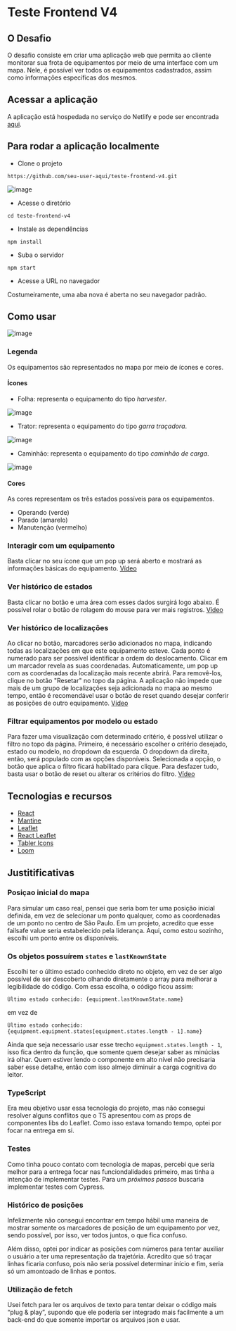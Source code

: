 # Teste Frontend V4

## O Desafio

O desafio consiste em criar uma aplicação web que permita ao cliente monitorar sua frota de equipamentos por meio de uma interface com um mapa. Nele, é possível ver todos os equipamentos cadastrados, assim como informações específicas dos mesmos.

## Acessar a aplicação

A aplicação está hospedada no serviço do Netlify e pode ser encontrada [aqui](https://track-equipment-on-map.netlify.app/).

## Para rodar a aplicação localmente

- Clone o projeto

```
https://github.com/seu-user-aqui/teste-frontend-v4.git
```

![image](https://github.com/user-attachments/assets/9079262d-54d9-4332-bafa-ffe04ad7ad9d)

- Acesse o diretório

```
cd teste-frontend-v4
```

- Instale as dependências

```
npm install
```

- Suba o servidor

```
npm start
```

- Acesse a URL no navegador

Costumeiramente, uma aba nova é aberta no seu navegador padrão.

## Como usar

![image](https://github.com/user-attachments/assets/29ac3532-fbe7-4966-96ba-ccdf220500d2)

### Legenda

Os equipamentos são representados no mapa por meio de ícones e cores.

#### Ícones

- Folha: representa o equipamento do tipo _harvester_.

![image](https://github.com/user-attachments/assets/9c594b45-c125-4974-8961-8450f130c641)

- Trator: representa o equipamento do tipo _garra traçadora_.

![image](https://github.com/user-attachments/assets/5f932136-1418-44a0-b95c-9cca9701f771)

- Caminhão: representa o equipamento do tipo _caminhão de carga_.

![image](https://github.com/user-attachments/assets/03500f54-41a2-44c8-b9c3-2dca365251f9)

#### Cores

As cores representam os três estados possíveis para os equipamentos.

- Operando (verde)
- Parado (amarelo)
- Manutenção (vermelho)

### Interagir com um equipamento

Basta clicar no seu ícone que um pop up será aberto e mostrará as informações básicas do equipamento. [Vídeo](https://www.loom.com/share/243682926d694f20b8dc6752e1f8be09?sid=fed296f9-bc06-4f50-9a5d-dd10d445c30a)

### Ver histórico de estados

Basta clicar no botão e uma área com esses dados surgirá logo abaixo. É possível rolar o botão de rolagem do mouse para ver mais registros. [Vídeo](https://www.loom.com/share/cda2a1c703c440b7bea5241685fa2518?sid=c9eac89b-f99e-495e-9c11-053469b0d294)

### Ver histórico de localizações

Ao clicar no botão, marcadores serão adicionados no mapa, indicando todas as localizações em que este equipamento esteve. Cada ponto é numerado para ser possível identificar a ordem do deslocamento. Clicar em um marcador revela as suas coordenadas. Automaticamente, um pop up com as coordenadas da localização mais recente abrirá. Para removê-los, clique no botão "Resetar" no topo da página. A aplicação não impede que mais de um grupo de localizações seja adicionada no mapa ao mesmo tempo, então é recomendável usar o botão de reset quando desejar conferir as posições de outro equipamento. [Vídeo](https://www.loom.com/share/3ed8b6adb4a44e3c9ace6cf7f71571dc?sid=ad9b4da7-551b-43bb-afe9-01349805b1fc)

### Filtrar equipamentos por modelo ou estado

Para fazer uma visualização com determinado critério, é possível utilizar o filtro no topo da página. Primeiro, é necessário escolher o critério desejado, estado ou modelo, no dropdown da esquerda. O dropdown da direita, então, será populado com as opções disponíveis. Selecionada a opção, o botão que aplica o filtro ficará habilitado para clique. Para desfazer tudo, basta usar o botão de reset ou alterar os critérios do filtro. [Vídeo](https://www.loom.com/share/ecb29506c6a04079a3afe5a8e70d1238?sid=8143178c-af77-42ff-a7bc-b0e29c867b0c)

## Tecnologias e recursos

- [React](https://pt-br.legacy.reactjs.org/)
- [Mantine](https://mantine.dev/)
- [Leaflet](https://leafletjs.com/)
- [React Leaflet](https://react-leaflet.js.org/)
- [Tabler Icons](https://tabler.io/icons/)
- [Loom](https://www.loom.com/)

## Justitificativas

### Posiçao inicial do mapa

Para simular um caso real, pensei que seria bom ter uma posição inicial definida, em vez de selecionar um ponto qualquer, como as coordenadas de um ponto no centro de São Paulo. Em um projeto, acredito que esse failsafe value seria estabelecido pela liderança. Aqui, como estou sozinho, escolhi um ponto entre os disponíveis.

### Os objetos possuírem `states` e `lastKnownState`

Escolhi ter o último estado conhecido direto no objeto, em vez de ser algo possível de ser descoberto olhando diretamente o array para melhorar a legibilidade do código. Com essa escolha, o código ficou assim:

```
Último estado conhecido: {equipment.lastKnownState.name}
```

em vez de

```
Último estado conhecido: {equipment.equipment.states[equipment.states.length - 1].name}
```

Ainda que seja necessario usar esse trecho `equipment.states.length - 1`, isso fica dentro da função, que somente quem desejar saber as minúcias irá olhar. Quem estiver lendo o componente em alto nível não precisaria saber esse detalhe, então com isso almejo diminuir a carga cognitiva do leitor.

### TypeScript

Era meu objetivo usar essa tecnologia do projeto, mas não consegui resolver alguns conflitos que o TS apresentou com as props de componentes libs do Leaflet. Como isso estava tomando tempo, optei por focar na entrega em si.

### Testes

Como tinha pouco contato com tecnologia de mapas, percebi que seria melhor para a entrega focar nas funciondalidades primeiro, mas tinha a intenção de implementar testes. Para um _próximos passos_ buscaria implementar testes com Cypress.

### Histórico de posições

Infelizmente não consegui encontrar em tempo hábil uma maneira de mostrar somente os marcadores de posição de um equipamento por vez, sendo possível, por isso, ver todos juntos, o que fica confuso.

Além disso, optei por indicar as posições com números para tentar auxiliar o usuário a ter uma representação da trajetória. Acredito que só traçar linhas ficaria confuso, pois não seria possível determinar início e fim, seria só um amontoado de linhas e pontos.

### Utilização de fetch

Usei fetch para ler os arquivos de texto para tentar deixar o código mais “plug & play”, supondo que ele poderia ser integrado mais facilmente a um back-end do que somente importar os arquivos json e usar.
